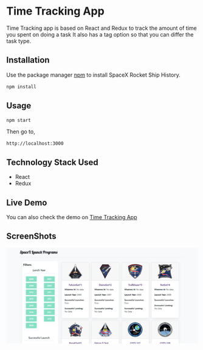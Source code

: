 # Time Tracking App
Time Tracking app is based on React and Redux to track the amount of time you spent on doing a task It also has a tag option so that you can differ the task type.
## Installation

Use the package manager [npm](https://www.npmjs.com) to install SpaceX Rocket Ship History.

```bash
npm install
```

## Usage

```
npm start
```
Then go to, 

```
http://localhost:3000
``` 

## Technology Stack Used
 * React
 * Redux

## Live Demo
You can also check the demo on [Time Tracking App](https://time-tracking-app-react.netlify.app)

## ScreenShots
![Time Tracking](https://github.com/killcodeX/spaceXhistory/blob/master/public/spaceship.png)